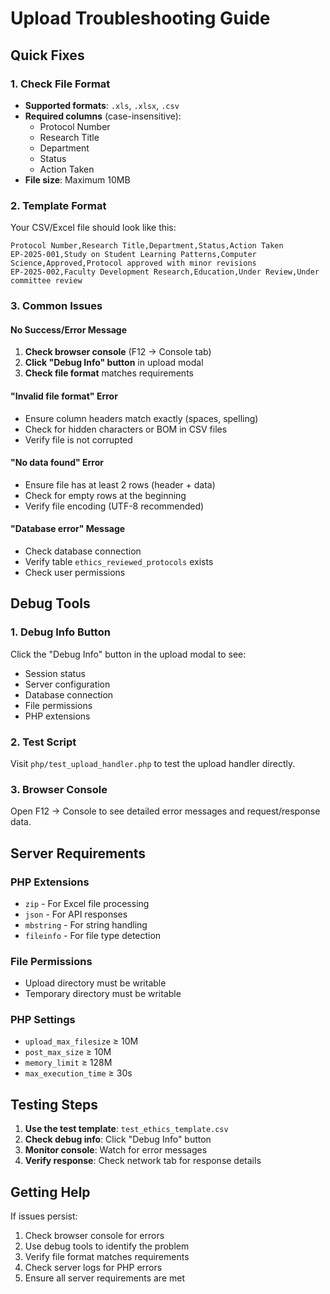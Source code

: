 # Upload Troubleshooting Guide

## Quick Fixes

### 1. Check File Format
- **Supported formats**: `.xls`, `.xlsx`, `.csv`
- **Required columns** (case-insensitive):
  - Protocol Number
  - Research Title
  - Department
  - Status
  - Action Taken
- **File size**: Maximum 10MB

### 2. Template Format
Your CSV/Excel file should look like this:
```csv
Protocol Number,Research Title,Department,Status,Action Taken
EP-2025-001,Study on Student Learning Patterns,Computer Science,Approved,Protocol approved with minor revisions
EP-2025-002,Faculty Development Research,Education,Under Review,Under committee review
```

### 3. Common Issues

#### No Success/Error Message
1. **Check browser console** (F12 → Console tab)
2. **Click "Debug Info" button** in upload modal
3. **Check file format** matches requirements

#### "Invalid file format" Error
- Ensure column headers match exactly (spaces, spelling)
- Check for hidden characters or BOM in CSV files
- Verify file is not corrupted

#### "No data found" Error
- Ensure file has at least 2 rows (header + data)
- Check for empty rows at the beginning
- Verify file encoding (UTF-8 recommended)

#### "Database error" Message
- Check database connection
- Verify table `ethics_reviewed_protocols` exists
- Check user permissions

## Debug Tools

### 1. Debug Info Button
Click the "Debug Info" button in the upload modal to see:
- Session status
- Server configuration
- Database connection
- File permissions
- PHP extensions

### 2. Test Script
Visit `php/test_upload_handler.php` to test the upload handler directly.

### 3. Browser Console
Open F12 → Console to see detailed error messages and request/response data.

## Server Requirements

### PHP Extensions
- `zip` - For Excel file processing
- `json` - For API responses
- `mbstring` - For string handling
- `fileinfo` - For file type detection

### File Permissions
- Upload directory must be writable
- Temporary directory must be writable

### PHP Settings
- `upload_max_filesize` ≥ 10M
- `post_max_size` ≥ 10M
- `memory_limit` ≥ 128M
- `max_execution_time` ≥ 30s

## Testing Steps

1. **Use the test template**: `test_ethics_template.csv`
2. **Check debug info**: Click "Debug Info" button
3. **Monitor console**: Watch for error messages
4. **Verify response**: Check network tab for response details

## Getting Help

If issues persist:
1. Check browser console for errors
2. Use debug tools to identify the problem
3. Verify file format matches requirements
4. Check server logs for PHP errors
5. Ensure all server requirements are met 